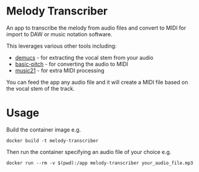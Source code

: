 # Melody Transcriber
An app to transcribe the melody from audio files and convert to MIDI for import to DAW or music notation software.

This leverages various other tools including:
- [demucs](https://github.com/facebookresearch/demucs) - for extracting the vocal stem from your audio
- [basic-pitch](https://github.com/spotify/basic-pitch) - for converting the audio to MIDI
- [music21](https://github.com/cuthbertLab/music21) - for extra MIDI processing

You can  feed the app any audio file and it will create a MIDI file based on the vocal stem of the track.

# Usage

Build the container image e.g.

`docker build -t melody-transcriber`

Then run the container specifying an audio file of your choice e.g.

`docker run --rm -v $(pwd):/app melody-transcriber your_audio_file.mp3`